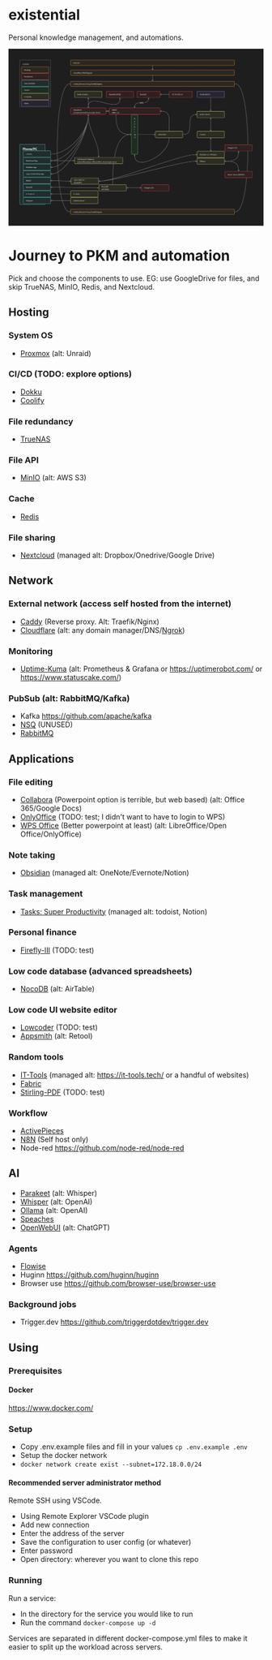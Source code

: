 # existential

Personal knowledge management, and automations.

![Architecture Diagram](architecture.png)

# Journey to PKM and automation

Pick and choose the components to use. EG: use GoogleDrive for files, and skip TrueNAS, MinIO, Redis, and Nextcloud.

## Hosting
### System OS
- [Proxmox](./Proxmox/README.md) (alt: Unraid)

### CI/CD (TODO: explore options)
- [Dokku](https://github.com/dokku/dokku)
- [Coolify](https://github.com/coollabsio/coolify)

### File redundancy
- [TrueNAS](./TrueNAS/README.md)

### File API
- [MinIO](./MinIO/README.md) (alt: AWS S3)

### Cache
- [Redis](./Redis/README.md)

### File sharing
- [Nextcloud](./Nextcloud/README.md) (managed alt: Dropbox/Onedrive/Google Drive)

## Network
### External network (access self hosted from the internet)
- [Caddy](./Caddy/README.md) (Reverse proxy. Alt: Traefik/Nginx)
- [Cloudflare](./Cloudflare/README.md) (alt: any domain manager/DNS/[Ngrok](./Ngrok/README.md))

### Monitoring
- [Uptime-Kuma](./Uptime-Kuma/README.md)  (alt: Prometheus & Grafana or https://uptimerobot.com/ or https://www.statuscake.com/)

### PubSub (alt: RabbitMQ/Kafka)
- Kafka https://github.com/apache/kafka
- [NSQ](./NSQ/README.md) (UNUSED)
- [RabbitMQ](./RabbitMQ/README.md)

## Applications
### File editing
- [Collabora](./Collabora/README.md) (Powerpoint option is terrible, but web based) (alt: Office 365/Google Docs)
- [OnlyOffice](https://www.onlyoffice.com/download-desktop.aspx#desktop) (TODO: test; I didn't want to have to login to WPS)
- [WPS Office](https://www.wps.com/) (Better powerpoint at least) (alt: LibreOffice/Open Office/OnlyOffice)

### Note taking
- [Obsidian](./Obsidian/README.md) (managed alt: OneNote/Evernote/Notion)

### Task management
- [Tasks: Super Productivity](./Tasks/README.md) (managed alt: todoist, Notion)

### Personal finance
- [Firefly-III](https://github.com/firefly-iii/firefly-iii) (TODO: test)

### Low code database (advanced spreadsheets)
- [NocoDB](./NocoDB/README.md) (alt: AirTable)

### Low code UI website editor
- [Lowcoder](https://github.com/lowcoder-org/lowcoder) (TODO: test)
- [Appsmith](./Appsmith/README.md) (alt: Retool)

### Random tools
- [IT-Tools](./IT-Tools/README.md) (managed alt: https://it-tools.tech/ or a handful of websites)
- [Fabric](./Fabric/README.md)
- [Stirling-PDF](https://github.com/Stirling-Tools/Stirling-PDF) (TODO: test)

### Workflow
- [ActivePieces](./ActivePieces/README.md)
- [N8N](./N8N/README.md) (Self host only)
- Node-red https://github.com/node-red/node-red

## AI
- [Parakeet](./Parakeet/README.md) (alt: Whisper)
- [Whisper](./Whisper/README.md) (alt: OpenAI)
- [Ollama](./Ollama/README.md) (alt: OpenAI)
- [Speaches](./Speaches/README.md)
- [OpenWebUI](./OpenWebUI/README.md) (alt: ChatGPT)

### Agents
- [Flowise](./Flowise/README.md)
- Huginn https://github.com/huginn/huginn
- Browser use https://github.com/browser-use/browser-use

### Background jobs
- Trigger.dev https://github.com/triggerdotdev/trigger.dev

## Using
### Prerequisites
#### Docker
https://www.docker.com/

### Setup
- Copy .env.example files and fill in your values `cp .env.example .env`
- Setup the docker network
- `docker network create exist --subnet=172.18.0.0/24`

#### Recommended server administrator method
Remote SSH using VSCode.
- Using Remote Explorer VSCode plugin
- Add new connection
- Enter the address of the server
- Save the configuration to user config (or whatever)
- Enter password
- Open directory: wherever you want to clone this repo

### Running
Run a service:
- In the directory for the service you would like to run
- Run the command `docker-compose up -d`

Services are separated in different docker-compose.yml files to make it easier to split up the workload across servers.
